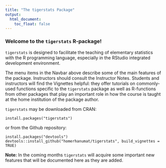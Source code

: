 ```yaml
---
title: "The tigerstats Package"
output:
  html_document:
    toc_float: false
---
```


<style type="text/css">
.title {
  display: none;
}

</style>

<div class="row">
<div class="col-sm-10">

### Welcome to the `tigerstats` R-package!

`tigerstats` is designed to facilitate the teaching of elementary statistics with the R programming language, especially in the RStudio integrated development environment.

The menu items in the Navbar above describe some of the main features of the package.  Instructors should consult the Instructor Notes.  Students and instructors will find the Vignettes helpful:  they offer tutorials on commonly-used functions specific to the `tigerstats` package as well as R-functions from other packages that play an important role in how the course is taught at the home institution of the package author.

`tigerstats` may be downloaded from CRAN:

```
install.packages("tigerstats")
```

or from the Github repository:

```
install.packages("devtools")
devtools::install_github("homerhanumat/tigerstats", build_vignettes = TRUE)
```

**Note:** In the coming months `tigerstats` will acquire some important new features that will be documented here as they are added.

</div>
</div>